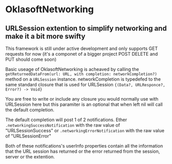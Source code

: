 # OklasoftNetworking
## URLSession extention to simplify networking and make it a bit more swifty

This framework is still under active development and only supports GET requests for now (it's a componet of a bigger project POST DELETE and PUT should come soon)

Basic useage of OklasoftNetworking is acheaved by calling the `getReturnedDataFrom(url: URL, with completion: networkCompletion?)` method on a `URLSession` instance.
networkCompletion is typedefed to the same standard closure that is used for URLSession `{(Data?, URLResponce?, Error?) -> Void}`

You are free to write or include any closure you would normally use with URLSession here but this paramiter is an optional that when left nil will call the default completion.

The default completion will post 1 of 2 notifications. Ether `.networkingSuccessNotification` with the raw value of "URLSessionSuccess" or `.networkingErrorNotification` with the raw value of "URLSessionError"

Both of these notifications's userInfo properties contain all the information that the URL session has returned or the error returned from the session, server or the extention.
